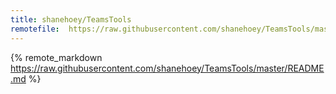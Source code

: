 ```yaml
---
title: shanehoey/TeamsTools
remotefile:  https://raw.githubusercontent.com/shanehoey/TeamsTools/master/README.md
---
```

{% remote_markdown https://raw.githubusercontent.com/shanehoey/TeamsTools/master/README.md %} 